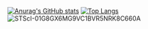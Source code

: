 
<!---
A-Taiga/A-Taiga is a ✨ special ✨ repository because its `README.md` (this file) appears on your GitHub profile.
You can click the Preview link to take a look at your changes.
--->
[![Anurag's GitHub stats](https://github-readme-stats.vercel.app/api?username=A-Taiga)](https://github.com/A-Taiga/github-readme-stats)
[![Top Langs](https://github-readme-stats.vercel.app/api/top-langs/?username=A-Taiga)](https://github.com/A-Taiga/github-readme-stats)
![STScI-01G8GX6MG9VC1BVR5NRK8C660A](https://user-images.githubusercontent.com/64714887/182050711-b3970d51-376d-43f4-889b-f37003c7ead0.png)
